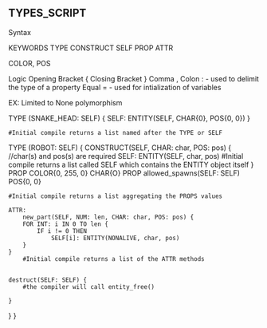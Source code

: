 ## TYPES_SCRIPT

Syntax

KEYWORDS
TYPE
    CONSTRUCT 
    SELF
    PROP
    ATTR

COLOR, POS 

Logic
Opening Bracket {
Closing Bracket }
Comma ,
Colon :
    - used to delimit the type of a property
Equal =
    - used for intialization of variables 

EX:
Limited to None polymorphism

TYPE (SNAKE_HEAD: SELF) {
    SELF: ENTITY(SELF, CHAR{0}, POS{0, 0})
}

	#Initial compile returns a list named after the TYPE or SELF 
TYPE (ROBOT: SELF) {
	CONSTRUCT(SELF, CHAR: char, POS: pos) { //char(s) and pos(s) are required
        SELF: ENTITY(SELF, char, pos) 
    #Initial compile returns a list called SELF which contains the ENTITY object itself 
    }
	PROP
		COLOR{0, 255, 0} 
		CHAR{O}
	PROP
        allowed_spawns(SELF: SELF)
            POS{0, 0}
    
    #Initial compile returns a list aggregating the PROPS values 

	ATTR:
		new_part(SELF, NUM: len, CHAR: char, POS: pos) {
        FOR INT: i IN 0 TO len { 
            IF i != 0 THEN
                SELF[i]: ENTITY(NONALIVE, char, pos) 
        }
    }
        #Initial compile returns a list of the ATTR methods 


	destruct(SELF: SELF) {
        #the compiler will call entity_free() 

    }
}
}


